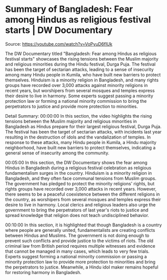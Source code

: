 # Summary of Bangladesh: Fear among Hindus as religious festival starts | DW Documentary

Source: https://youtube.com/watch?v=VoPyuD6flUk

The DW Documentary titled "Bangladesh: Fear among Hindus as religious festival starts" showcases the rising tensions between the Muslim majority and religious minorities during the Hindu festival, Durga Puja. The festival has been the target of sectarian attacks, leading to a sense of insecurity among many Hindu people in Kumila, who have built new barriers to protect themselves. Hinduism is a minority religion in Bangladesh, and many rights groups have recorded over 3,000 attacks against minority religions in recent years, but worshipers from several mosques and temples express their desire to live in harmony. Some experts suggest passing a minority protection law or forming a national minority commission to bring the perpetrators to justice and provide more protection to minorities.

Detail Summary: 
00:00:00
In this section, the video highlights the rising tensions between the Muslim majority and religious minorities in Bangladesh as Hindus prepare for their largest religious festival, Durga Puja. The festival has been the target of sectarian attacks, with incidents last year resulting in the destruction of idols and the vandalization of temples. In response to these attacks, many Hindu people in Kumila, a Hindu majority neighborhood, have built new barriers to protect themselves, indicating a general sense of insecurity among the community.

00:05:00
In this section, the DW Documentary shows the fear among Hindus in Bangladesh during a religious festival celebration as religious fundamentalism surges in the country. Hinduism is a minority religion in Bangladesh, and they often face communal tensions from Muslim groups. The government has pledged to protect the minority religions' rights, but rights groups have recorded over 3,000 attacks in recent years. However, there seems to be a peaceful coexistence between the different religions in the country, as worshipers from several mosques and temples express their desire to live in harmony. Local clerics and religious leaders also urge the government to bring the perpetrators of last year's riots to justice and spread knowledge that religion does not teach undisciplined behavior.

00:10:00
In this section, it is highlighted that though Bangladesh is a country where people are generally united, fundamentalists are creating conflicts between Hindus and Muslims. The government is not doing enough to prevent such conflicts and provide justice to the victims of riots. The old criminal law from British period requires multiple witnesses and evidence that cannot be managed in many cases, which leads to very few trials. Experts suggest forming a national minority commission or passing a minority protection law to provide more protection to minorities and bring the perpetrators to justice. Meanwhile, a Hindu idol maker remains hopeful for restoring harmony in Bangladesh.

